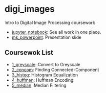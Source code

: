 # digi_images
Intro to Digital Image Processing coursework
- [jupyter_notebook](https://github.com/jrkns/digi_images/blob/master/All.ipynb): See all work in one place.
- [ms_powerpoint](https://github.com/jrkns/digi_images/blob/master/Slide.pptx): Presentation slide

## Coursewok List
- [1_greyscale](https://github.com/jrkns/digi_images/blob/master/1_greyscale/greyscale.py): Convert to Greyscale
- [2_concom](https://github.com/jrkns/digi_images/blob/master/2_concom/concom.py): Finding Connected-Component
- [3_histeq](https://github.com/jrkns/digi_images/blob/master/3_histeq/histeq.py): Histogram Equalization
- [4_huffman](https://github.com/jrkns/digi_images/tree/master/4_huffman/huffman.py): Huffman Encoding
- [5_median](https://github.com/jrkns/digi_images/blob/master/5_median_filtering/median.py): Median Filtering
